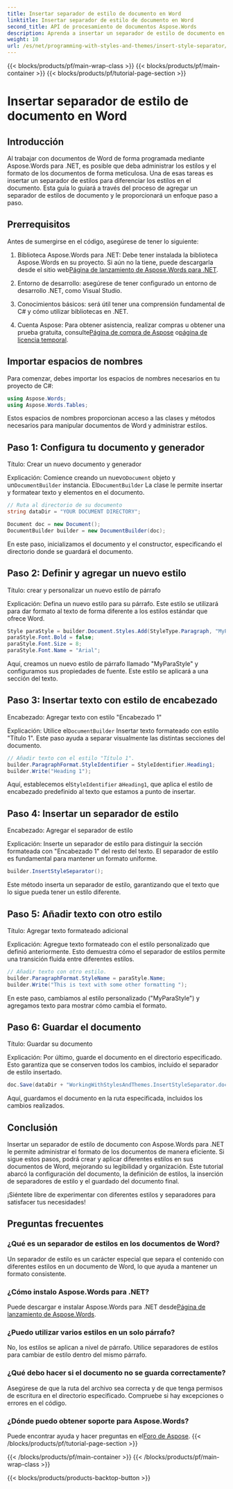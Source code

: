 ```yaml
---
title: Insertar separador de estilo de documento en Word
linktitle: Insertar separador de estilo de documento en Word
second_title: API de procesamiento de documentos Aspose.Words
description: Aprenda a insertar un separador de estilo de documento en Word con Aspose.Words para .NET. Esta guía proporciona instrucciones y sugerencias para administrar estilos de documento.
weight: 10
url: /es/net/programming-with-styles-and-themes/insert-style-separator/
---
```


{{< blocks/products/pf/main-wrap-class >}}
{{< blocks/products/pf/main-container >}}
{{< blocks/products/pf/tutorial-page-section >}}

# Insertar separador de estilo de documento en Word

## Introducción

Al trabajar con documentos de Word de forma programada mediante Aspose.Words para .NET, es posible que deba administrar los estilos y el formato de los documentos de forma meticulosa. Una de esas tareas es insertar un separador de estilos para diferenciar los estilos en el documento. Esta guía lo guiará a través del proceso de agregar un separador de estilos de documento y le proporcionará un enfoque paso a paso.

## Prerrequisitos

Antes de sumergirse en el código, asegúrese de tener lo siguiente:

1.  Biblioteca Aspose.Words para .NET: Debe tener instalada la biblioteca Aspose.Words en su proyecto. Si aún no la tiene, puede descargarla desde el sitio web[Página de lanzamiento de Aspose.Words para .NET](https://releases.aspose.com/words/net/).
   
2. Entorno de desarrollo: asegúrese de tener configurado un entorno de desarrollo .NET, como Visual Studio.

3. Conocimientos básicos: será útil tener una comprensión fundamental de C# y cómo utilizar bibliotecas en .NET.

4.  Cuenta Aspose: Para obtener asistencia, realizar compras u obtener una prueba gratuita, consulte[Página de compra de Aspose](https://purchase.aspose.com/buy) o[página de licencia temporal](https://purchase.aspose.com/temporary-license/).

## Importar espacios de nombres

Para comenzar, debes importar los espacios de nombres necesarios en tu proyecto de C#:

```csharp
using Aspose.Words;
using Aspose.Words.Tables;
```

Estos espacios de nombres proporcionan acceso a las clases y métodos necesarios para manipular documentos de Word y administrar estilos.

## Paso 1: Configura tu documento y generador

Título: Crear un nuevo documento y generador

 Explicación: Comience creando un nuevo`Document` objeto y un`DocumentBuilder` instancia. El`DocumentBuilder` La clase le permite insertar y formatear texto y elementos en el documento.

```csharp
// Ruta al directorio de su documento
string dataDir = "YOUR DOCUMENT DIRECTORY"; 

Document doc = new Document();
DocumentBuilder builder = new DocumentBuilder(doc);
```

En este paso, inicializamos el documento y el constructor, especificando el directorio donde se guardará el documento.

## Paso 2: Definir y agregar un nuevo estilo

Título: crear y personalizar un nuevo estilo de párrafo

Explicación: Defina un nuevo estilo para su párrafo. Este estilo se utilizará para dar formato al texto de forma diferente a los estilos estándar que ofrece Word.

```csharp
Style paraStyle = builder.Document.Styles.Add(StyleType.Paragraph, "MyParaStyle");
paraStyle.Font.Bold = false;
paraStyle.Font.Size = 8;
paraStyle.Font.Name = "Arial";
```

Aquí, creamos un nuevo estilo de párrafo llamado "MyParaStyle" y configuramos sus propiedades de fuente. Este estilo se aplicará a una sección del texto.

## Paso 3: Insertar texto con estilo de encabezado

Encabezado: Agregar texto con estilo "Encabezado 1"

 Explicación: Utilice el`DocumentBuilder` Insertar texto formateado con estilo "Título 1". Este paso ayuda a separar visualmente las distintas secciones del documento.

```csharp
// Añadir texto con el estilo "Título 1".
builder.ParagraphFormat.StyleIdentifier = StyleIdentifier.Heading1;
builder.Write("Heading 1");
```

Aquí, establecemos el`StyleIdentifier` a`Heading1`, que aplica el estilo de encabezado predefinido al texto que estamos a punto de insertar.

## Paso 4: Insertar un separador de estilo

Encabezado: Agregar el separador de estilo

Explicación: Inserte un separador de estilo para distinguir la sección formateada con "Encabezado 1" del resto del texto. El separador de estilo es fundamental para mantener un formato uniforme.

```csharp
builder.InsertStyleSeparator();
```

Este método inserta un separador de estilo, garantizando que el texto que lo sigue pueda tener un estilo diferente.

## Paso 5: Añadir texto con otro estilo

Título: Agregar texto formateado adicional

Explicación: Agregue texto formateado con el estilo personalizado que definió anteriormente. Esto demuestra cómo el separador de estilos permite una transición fluida entre diferentes estilos.

```csharp
// Añadir texto con otro estilo.
builder.ParagraphFormat.StyleName = paraStyle.Name;
builder.Write("This is text with some other formatting ");
```

En este paso, cambiamos al estilo personalizado ("MyParaStyle") y agregamos texto para mostrar cómo cambia el formato.

## Paso 6: Guardar el documento

Título: Guardar su documento

Explicación: Por último, guarde el documento en el directorio especificado. Esto garantiza que se conserven todos los cambios, incluido el separador de estilo insertado.

```csharp
doc.Save(dataDir + "WorkingWithStylesAndThemes.InsertStyleSeparator.docx");
```

Aquí, guardamos el documento en la ruta especificada, incluidos los cambios realizados.

## Conclusión

Insertar un separador de estilo de documento con Aspose.Words para .NET le permite administrar el formato de los documentos de manera eficiente. Si sigue estos pasos, podrá crear y aplicar diferentes estilos en sus documentos de Word, mejorando su legibilidad y organización. Este tutorial abarcó la configuración del documento, la definición de estilos, la inserción de separadores de estilo y el guardado del documento final. 

¡Siéntete libre de experimentar con diferentes estilos y separadores para satisfacer tus necesidades!

## Preguntas frecuentes

### ¿Qué es un separador de estilos en los documentos de Word?
Un separador de estilo es un carácter especial que separa el contenido con diferentes estilos en un documento de Word, lo que ayuda a mantener un formato consistente.

### ¿Cómo instalo Aspose.Words para .NET?
 Puede descargar e instalar Aspose.Words para .NET desde[Página de lanzamiento de Aspose.Words](https://releases.aspose.com/words/net/).

### ¿Puedo utilizar varios estilos en un solo párrafo?
No, los estilos se aplican a nivel de párrafo. Utilice separadores de estilos para cambiar de estilo dentro del mismo párrafo.

### ¿Qué debo hacer si el documento no se guarda correctamente?
Asegúrese de que la ruta del archivo sea correcta y de que tenga permisos de escritura en el directorio especificado. Compruebe si hay excepciones o errores en el código.

### ¿Dónde puedo obtener soporte para Aspose.Words?
 Puede encontrar ayuda y hacer preguntas en el[Foro de Aspose](https://forum.aspose.com/c/words/8).
{{< /blocks/products/pf/tutorial-page-section >}}

{{< /blocks/products/pf/main-container >}}
{{< /blocks/products/pf/main-wrap-class >}}

{{< blocks/products/products-backtop-button >}}
